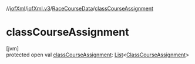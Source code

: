 //[iofXml](../../../index.md)/[iofXml.v3](../index.md)/[RaceCourseData](index.md)/[classCourseAssignment](class-course-assignment.md)

# classCourseAssignment

[jvm]\
protected open val [classCourseAssignment](class-course-assignment.md): [List](https://docs.oracle.com/javase/8/docs/api/java/util/List.html)<[ClassCourseAssignment](../-class-course-assignment/index.md)>

